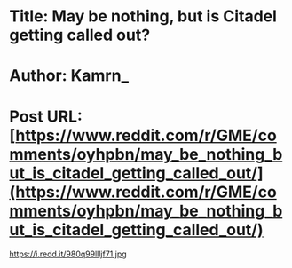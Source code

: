 # Title: May be nothing, but is Citadel getting called out?
# Author: Kamrn_
# Post URL: [https://www.reddit.com/r/GME/comments/oyhpbn/may_be_nothing_but_is_citadel_getting_called_out/](https://www.reddit.com/r/GME/comments/oyhpbn/may_be_nothing_but_is_citadel_getting_called_out/)


https://i.redd.it/980q99llljf71.jpg